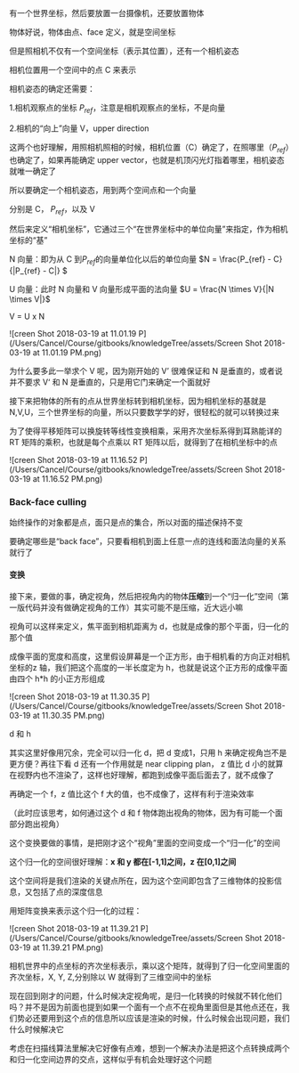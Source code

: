 有一个世界坐标，然后要放置一台摄像机，还要放置物体

物体好说，物体由点、face 定义，就是空间坐标

但是照相机不仅有一个空间坐标（表示其位置），还有一个相机姿态

相机位置用一个空间中的点 C 来表示

相机姿态的确定还需要：

1.相机观察点的坐标 $P_{ref}$，注意是相机观察点的坐标，不是向量

2.相机的“向上”向量 V，upper direction

这两个也好理解，用照相机照相的时候，相机位置（C）确定了，在照哪里（$P_{ref}$）也确定了，如果再能确定 upper vector，也就是机顶闪光灯指着哪里，相机姿态就唯一确定了

所以要确定一个相机姿态，用到两个空间点和一个向量

分别是 C， $P_{ref}​$ ，以及 V

然后来定义“相机坐标”，它通过三个“在世界坐标中的单位向量”来指定，作为相机坐标的“基”

N 向量：即为从 C 到$P_{ref}$的向量单位化以后的单位向量 $N = \frac{P_{ref} - C}{|P_{ref} - C|} $

U 向量：此时 N 向量和 V 向量形成平面的法向量 $U = \frac{N  \times V}{|N  \times V|}$

V = U x N

![creen Shot 2018-03-19 at 11.01.19 P](/Users/Cancel/Course/gitbooks/knowledgeTree/assets/Screen Shot 2018-03-19 at 11.01.19 PM.png)

 为什么要多此一举求个 V 呢，因为刚开始的 V’ 很难保证和 N 是垂直的，或者说并不要求 V‘ 和 N 是垂直的，只是用它门来确定一个面就好



接下来把物体的所有的点从世界坐标转到相机坐标，因为相机坐标的基就是 N,V,U，三个世界坐标的向量，所以只要数学学的好，很轻松的就可以转换过来

为了使得平移矩阵可以换旋转等线性变换相乘，采用齐次坐标系得到耳熟能详的 RT 矩阵的乘积，也就是每个点乘以 RT 矩阵以后，就得到了在相机坐标中的点

![creen Shot 2018-03-19 at 11.16.52 P](/Users/Cancel/Course/gitbooks/knowledgeTree/assets/Screen Shot 2018-03-19 at 11.16.52 PM.png)

### Back-face culling

始终操作的对象都是点，面只是点的集合，所以对面的描述保持不变

要确定哪些是“back face”，只要看相机到面上任意一点的连线和面法向量的关系就行了

#### 变换

接下来，要做的事，确定视角，然后把视角内的物体**压缩**到一个“归一化”空间（第一版代码并没有做确定视角的工作）其实可能不是压缩，近大远小嘛

视角可以这样来定义，焦平面到相机距离为 d，也就是成像的那个平面，归一化的那个值

成像平面的宽度和高度，这里假设屏幕是一个正方形，由于相机看的方向正对相机坐标的z 轴，我们把这个高度的一半长度定为 h，也就是说这个正方形的成像平面由四个 h*h 的小正方形组成

![creen Shot 2018-03-19 at 11.30.35 P](/Users/Cancel/Course/gitbooks/knowledgeTree/assets/Screen Shot 2018-03-19 at 11.30.35 PM.png)

d 和 h

其实这里好像用冗余，完全可以归一化 d，把 d 变成1，只用 h 来确定视角岂不是更方便？再往下看 d 还有一个作用就是 near clipping plan， z 值比 d 小的就算在视野内也不渲染了，这样也好理解，都跑到成像平面后面去了，就不成像了

再确定一个 f，z 值比这个 f 大的值，也不成像了，这样有利于渲染效率

（此时应该思考，如何通过这个 d 和 f  物体跑出视角的物体，因为有可能一个面部分跑出视角）

这个变换要做的事情，是把刚才这个“视角”里面的空间变成一个“归一化”的空间

这个归一化的空间很好理解：**x 和 y 都在[-1,1]之间，z 在[0,1]之间**

这个空间将是我们渲染的关键点所在，因为这个空间即包含了三维物体的投影信息，又包括了点的深度信息

用矩阵变换来表示这个归一化的过程：

![creen Shot 2018-03-19 at 11.39.21 P](/Users/Cancel/Course/gitbooks/knowledgeTree/assets/Screen Shot 2018-03-19 at 11.39.21 PM.png)

相机世界中的点坐标的齐次坐标表示，乘以这个矩阵，就得到了归一化空间里面的齐次坐标，X, Y, Z,分别除以 W 就得到了三维空间中的坐标

现在回到刚才的问题，什么时候决定视角呢，是归一化转换的时候就不转化他们吗？并不是因为前面也提到如果一个面有一个点不在视角里面但是其他点还在，我们势必还要用到这个点的信息所以应该是渲染的时候，什么时候会出现问题，我们什么时候解决它

考虑在扫描线算法里解决它好像有点难，想到一个解决办法是把这个点转换成两个和归一化空间边界的交点，这样似乎有机会处理好这个问题